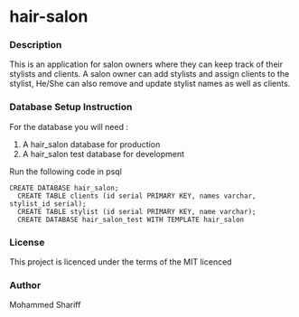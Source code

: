 # hair-salon


### Description
This is an application for salon owners where they can keep track of their stylists and clients. A salon owner can add stylists and assign clients to the stylist, He/She can also remove and update stylist names as well as clients.

### Database Setup Instruction

For the database you will need :
1. A hair_salon database for production
2. A hair_salon test database for development

Run the following code in psql

```psql
CREATE DATABASE hair_salon;
  CREATE TABLE clients (id serial PRIMARY KEY, names varchar, stylist_id serial);
  CREATE TABLE stylist (id serial PRIMARY KEY, name varchar);
  CREATE DATABASE hair_salon_test WITH TEMPLATE hair_salon
  ```
### License

This project is licenced under the terms of the MIT licenced

### Author

Mohammed Shariff
